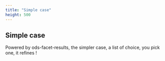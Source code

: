 ```yaml
---
title: "Simple case"
height: 500
---
```


## Simple case

Powered by ods-facet-results, the simpler case, a list of choice, you pick one, it refines !

